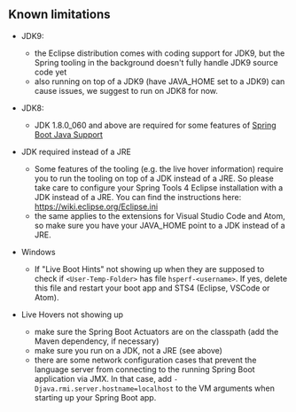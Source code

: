 ## Known limitations

* JDK9:
  * the Eclipse distribution comes with coding support for JDK9, but the Spring tooling in the background doesn't fully handle JDK9 source code yet
  * also running on top of a JDK9 (have JAVA_HOME set to a JDK9) can cause issues, we suggest to run on JDK8 for now.

* JDK8:
  * JDK 1.8.0_060 and above are required for some features of [Spring Boot Java Support](https://marketplace.visualstudio.com/items?itemName=Pivotal.vscode-boot-java)

* JDK required instead of a JRE
  * Some features of the tooling (e.g. the live hover information) require you to run the tooling on top of a JDK instead of a JRE. So please take care to configure your Spring Tools 4 Eclipse installation with a JDK instead of a JRE. You can find the instructions here: https://wiki.eclipse.org/Eclipse.ini
  * the same applies to the extensions for Visual Studio Code and Atom, so make sure you have your JAVA_HOME point to a JDK instead of a JRE.

* Windows
  * If "Live Boot Hints" not showing up when they are supposed to check if `<User-Temp-Folder>` has file `hsperf-<username>`. If yes, delete this file and restart your boot app and STS4 (Eclipse, VSCode or Atom).

* Live Hovers not showing up
  * make sure the Spring Boot Actuators are on the classpath (add the Maven dependency, if necessary)
  * make sure you run on a JDK, not a JRE (see above)
  * there are some network configuration cases that prevent the language server from connecting to the running Spring Boot application via JMX. In that case, add `-Djava.rmi.server.hostname=localhost` to the VM arguments when starting up your Spring Boot app.